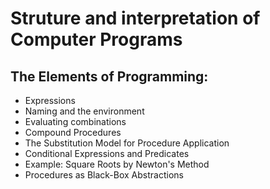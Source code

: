 # Struture and interpretation of Computer Programs

## The Elements of Programming:

- Expressions
- Naming and the environment
- Evaluating combinations
- Compound Procedures
- The Substitution Model for Procedure Application
- Conditional Expressions and Predicates
- Example: Square Roots by Newton's Method
- Procedures as Black-Box Abstractions
